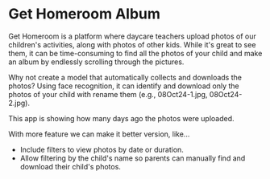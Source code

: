 # Get Homeroom Album

Get Homeroom is a platform where daycare teachers upload photos of our children's activities, along with photos of other kids. While it's great to see them, it can be time-consuming to find all the photos of your child and make an album by endlessly scrolling through the pictures.

Why not create a model that automatically collects and downloads the photos? Using face recognition, it can identify and download only the photos of your child with rename them (e.g., 08Oct24-1.jpg, 08Oct24-2.jpg).

This app is showing how many days ago the photos were uploaded.

With more feature we can make it better version, like...
* Include filters to view photos by date or duration.
* Allow filtering by the child's name so parents can manually find and download their child's photos.
